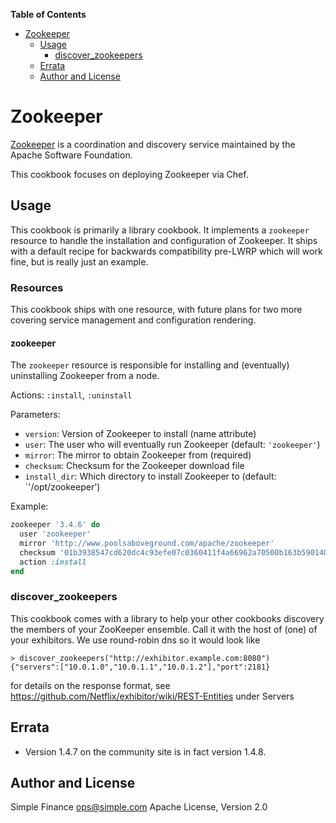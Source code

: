 **Table of Contents**

- [Zookeeper](#zookeeper)
  - [Usage](#usage)
    - [discover\_zookeepers](#discover\_zookeepers)
  - [Errata](#errata)
  - [Author and License](#author-and-license)

# Zookeeper
[Zookeeper](http://zookeeper.apache.org/) is a coordination and discovery
service maintained by the Apache Software Foundation.

This cookbook focuses on deploying Zookeeper via Chef.

## Usage
This cookbook is primarily a library cookbook. It implements a `zookeeper`
resource to handle the installation and configuration of Zookeeper. It ships
with a default recipe for backwards compatibility pre-LWRP which will work
fine, but is really just an example.

### Resources
This cookbook ships with one resource, with future plans for two more covering
service management and configuration rendering.

#### zookeeper
The `zookeeper` resource is responsible for installing and (eventually)
uninstalling Zookeeper from a node.

Actions: `:install`, `:uninstall`

Parameters:
* `version`: Version of Zookeeper to install (name attribute)
* `user`: The user who will eventually run Zookeeper (default: `'zookeeper'`)
* `mirror`: The mirror to obtain Zookeeper from (required)
* `checksum`: Checksum for the Zookeeper download file
* `install_dir`: Which directory to install Zookeeper to (default:
  `'/opt/zookeeper')

Example:
``` ruby
zookeeper '3.4.6' do
  user 'zookeeper'
  mirror 'http://www.poolsaboveground.com/apache/zookeeper'
  checksum '01b3938547cd620dc4c93efe07c0360411f4a66962a70500b163b59014046994'
  action :install
end
```

### discover\_zookeepers
This cookbook comes with a library to help your other cookbooks discovery the members of your ZooKeeper ensemble.
Call it with the host of (one) of your exhibitors. We use round-robin dns so it would look like

    > discover_zookeepers("http://exhibitor.example.com:8080")
    {"servers":["10.0.1.0","10.0.1.1","10.0.1.2"],"port":2181}

for details on the response format, see https://github.com/Netflix/exhibitor/wiki/REST-Entities under Servers

## Errata
* Version 1.4.7 on the community site is in fact version 1.4.8.

## Author and License
Simple Finance <ops@simple.com>
Apache License, Version 2.0
